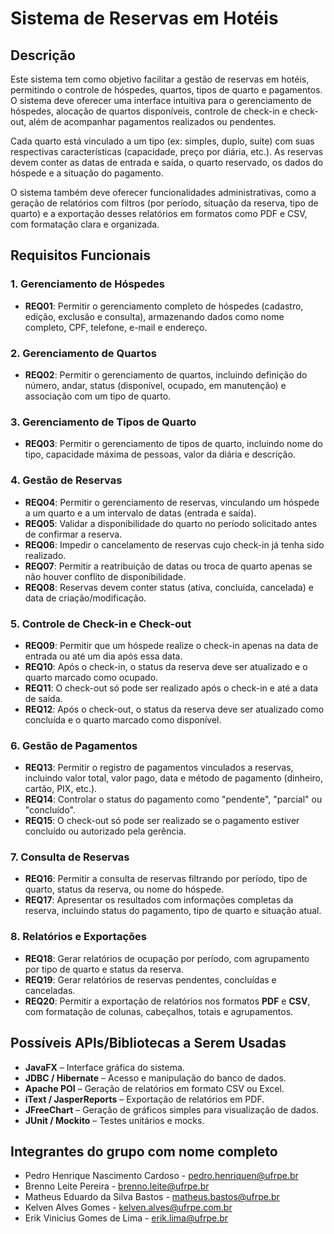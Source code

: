 # Sistema de Reservas em Hotéis

## Descrição

Este sistema tem como objetivo facilitar a gestão de reservas em hotéis, permitindo o controle de hóspedes, quartos, tipos de quarto e pagamentos. O sistema deve oferecer uma interface intuitiva para o gerenciamento de hóspedes, alocação de quartos disponíveis, controle de check-in e check-out, além de acompanhar pagamentos realizados ou pendentes.

Cada quarto está vinculado a um tipo (ex: simples, duplo, suíte) com suas respectivas características (capacidade, preço por diária, etc.). As reservas devem conter as datas de entrada e saída, o quarto reservado, os dados do hóspede e a situação do pagamento.

O sistema também deve oferecer funcionalidades administrativas, como a geração de relatórios com filtros (por período, situação da reserva, tipo de quarto) e a exportação desses relatórios em formatos como PDF e CSV, com formatação clara e organizada.

## Requisitos Funcionais

### 1. Gerenciamento de Hóspedes

- **REQ01**: Permitir o gerenciamento completo de hóspedes (cadastro, edição, exclusão e consulta), armazenando dados como nome completo, CPF, telefone, e-mail e endereço.

### 2. Gerenciamento de Quartos

- **REQ02**: Permitir o gerenciamento de quartos, incluindo definição do número, andar, status (disponível, ocupado, em manutenção) e associação com um tipo de quarto.

### 3. Gerenciamento de Tipos de Quarto

- **REQ03**: Permitir o gerenciamento de tipos de quarto, incluindo nome do tipo, capacidade máxima de pessoas, valor da diária e descrição.

### 4. Gestão de Reservas

- **REQ04**: Permitir o gerenciamento de reservas, vinculando um hóspede a um quarto e a um intervalo de datas (entrada e saída).
- **REQ05**: Validar a disponibilidade do quarto no período solicitado antes de confirmar a reserva.
- **REQ06**: Impedir o cancelamento de reservas cujo check-in já tenha sido realizado.
- **REQ07**: Permitir a reatribuição de datas ou troca de quarto apenas se não houver conflito de disponibilidade.
- **REQ08**: Reservas devem conter status (ativa, concluída, cancelada) e data de criação/modificação.

### 5. Controle de Check-in e Check-out

- **REQ09**: Permitir que um hóspede realize o check-in apenas na data de entrada ou até um dia após essa data.
- **REQ10**: Após o check-in, o status da reserva deve ser atualizado e o quarto marcado como ocupado.
- **REQ11**: O check-out só pode ser realizado após o check-in e até a data de saída.
- **REQ12**: Após o check-out, o status da reserva deve ser atualizado como concluída e o quarto marcado como disponível.

### 6. Gestão de Pagamentos

- **REQ13**: Permitir o registro de pagamentos vinculados a reservas, incluindo valor total, valor pago, data e método de pagamento (dinheiro, cartão, PIX, etc.).
- **REQ14**: Controlar o status do pagamento como "pendente", "parcial" ou "concluído".
- **REQ15**: O check-out só pode ser realizado se o pagamento estiver concluído ou autorizado pela gerência.

### 7. Consulta de Reservas

- **REQ16**: Permitir a consulta de reservas filtrando por período, tipo de quarto, status da reserva, ou nome do hóspede.
- **REQ17**: Apresentar os resultados com informações completas da reserva, incluindo status do pagamento, tipo de quarto e situação atual.

### 8. Relatórios e Exportações

- **REQ18**: Gerar relatórios de ocupação por período, com agrupamento por tipo de quarto e status da reserva.
- **REQ19**: Gerar relatórios de reservas pendentes, concluídas e canceladas.
- **REQ20**: Permitir a exportação de relatórios nos formatos **PDF** e **CSV**, com formatação de colunas, cabeçalhos, totais e agrupamentos.

## Possíveis APIs/Bibliotecas a Serem Usadas

- **JavaFX** – Interface gráfica do sistema.
- **JDBC / Hibernate** – Acesso e manipulação do banco de dados.
- **Apache POI** – Geração de relatórios em formato CSV ou Excel.
- **iText / JasperReports** – Exportação de relatórios em PDF.
- **JFreeChart** – Geração de gráficos simples para visualização de dados.
- **JUnit / Mockito** – Testes unitários e mocks.

## Integrantes do grupo com nome completo

- Pedro Henrique Nascimento Cardoso - pedro.henriquen@ufrpe.br
- Brenno Leite Pereira - brenno.leite@ufrpe.br
- Matheus Eduardo da Silva Bastos - matheus.bastos@ufrpe.br
- Kelven Alves Gomes - kelven.alves@ufrpe.com.br
- Erik Vinicius Gomes de Lima - erik.lima@ufrpe.br
